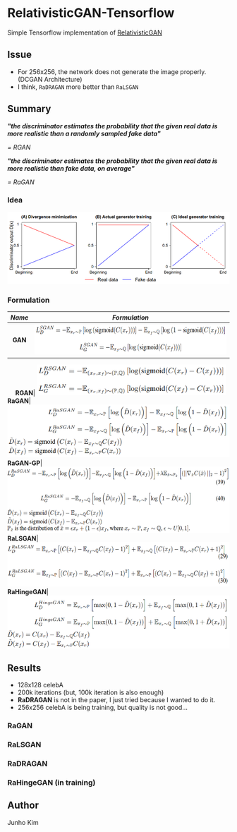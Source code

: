 # RelativisticGAN-Tensorflow
Simple Tensorflow implementation of [RelativisticGAN](https://arxiv.org/pdf/1807.00734.pdf)

## Issue
* For 256x256, the network does not generate the image properly. (DCGAN Architecture)
* I think, `RaDRAGAN` more better than `RaLSGAN`

## Summary
***"the discriminator estimates the probability that the given real data is more realistic than a randomly sampled fake data"*** 

*= RGAN*

***"the discriminator estimates the probability that the given real data is more realistic than fake data, on average"*** 

*= RaGAN*
### Idea
![idea](./assests/idea.png)

### Formulation
*Name* | *Formulation*
:---: | :---: |
**GAN**| <img src = './assests/formulation/original_gan.png' height = '70px'>
　
**RGAN**| <img src = './assests/formulation/RGAN.png' height = '70px'>
　
**RaGAN**| <img src = './assests/formulation/RaGAN.png' height = '120px'>
　
**RaGAN-GP**| <img src = './assests/formulation/RaGAN-GP.png' height = '150px'>
　
**RaLSGAN**| <img src = './assests/formulation/RaLSGAN.png' height = '100px'>
　
**RaHingeGAN**| <img src = './assests/formulation/RaHingeGAN.png' height = '120px'>

## Results
* 128x128 celebA
* 200k iterations (but, 100k iteration is also enough)
* **RaDRAGAN** is not in the paper, I just tried because I wanted to do it.
* 256x256 celebA is being training, but quality is not good...

### RaGAN

### RaLSGAN

### RaDRAGAN

### RaHingeGAN (in training)

## Author
Junho Kim
